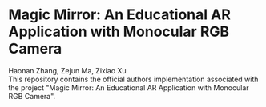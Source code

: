 # Magic Mirror: An Educational AR Application with Monocular RGB Camera
Haonan Zhang, Zejun Ma, Zixiao Xu  
This repository contains the official authors implementation associated with the project "Magic Mirror: An Educational AR Application with Monocular RGB Camera".
